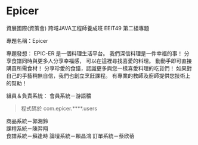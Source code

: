 # Epicer

資展國際(資策會) 跨域JAVA工程師養成班 EEIT49 第二組專題

專題名稱：Epicer

專題發想：
EPIC-ER 是一個料理生活平台。
我們深信料理是一件幸福的事！
分享食譜同時與更多人分享幸福感，
可以在這裡尋找喜愛的料理。
動動手即可直接購買所需食材！
分享珍愛的食譜，認識更多與您一樣喜愛料理的吃貨們！
如果對自己的手藝稍無自信，我們也創立烹飪課程。
有專業的教師及廚師提供您技術上的幫助！

組員＆負責系統：
會員系統－游語穠  
> 程式碼於 com.epicer.****.users

商品系統－郭湘鈴  
課程系統－陳羿翔   
食譜系統－蘇逢時
論壇系統－賴昌鴻
訂單系統－蔡欣蓓
